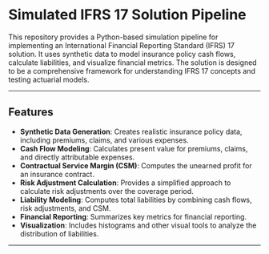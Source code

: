 # Simulated IFRS 17 Solution Pipeline

This repository provides a Python-based simulation pipeline for implementing an International Financial Reporting Standard (IFRS) 17 solution. It uses synthetic data to model insurance policy cash flows, calculate liabilities, and visualize financial metrics. The solution is designed to be a comprehensive framework for understanding IFRS 17 concepts and testing actuarial models.

---

## Features

- **Synthetic Data Generation**: Creates realistic insurance policy data, including premiums, claims, and various expenses.
- **Cash Flow Modeling**: Calculates present value for premiums, claims, and directly attributable expenses.
- **Contractual Service Margin (CSM)**: Computes the unearned profit for an insurance contract.
- **Risk Adjustment Calculation**: Provides a simplified approach to calculate risk adjustments over the coverage period.
- **Liability Modeling**: Computes total liabilities by combining cash flows, risk adjustments, and CSM.
- **Financial Reporting**: Summarizes key metrics for financial reporting.
- **Visualization**: Includes histograms and other visual tools to analyze the distribution of liabilities.

---
